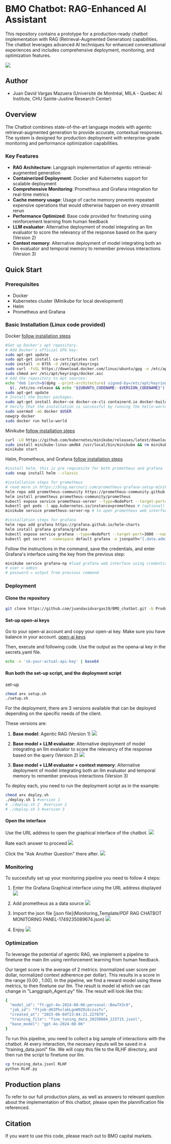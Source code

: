# BMO Chatbot: RAG-Enhanced AI Assistant

This repository contains a prototype for a production-ready chatbot implementation with RAG (Retrieval-Augmented Generation) capabilities. The chatbot leverages advanced AI techniques for enhanced conversational experiences and includes comprehensive deployment, monitoring, and optimization features.

![](material/image_chatbot.png)

## Author
- Juan David Vargas Mazuera (Université de Montréal, MILA - Quebec AI Institute, CHU Sainte-Justine Research Center)

## Overview

The Chatbot combines state-of-the-art language models with agentic retrieval-augmented generation to provide accurate, contextual responses. The system is designed for production deployment with enterprise-grade monitoring and performance optimization capabilities. 

### Key Features

- **RAG Architecture**: Langgraph implementation of agentic retrieval-augmented generation  
- **Containerized Deployment**: Docker and Kubernetes support for scalable deployment
- **Comprehensive Monitoring**: Prometheus and Grafana integration for real-time metrics
- **Cache memory usage**: Usage of cache memory prevents repeated expensive operations that would otherwise happen on every streamlit rerun
- **Performance Optimized**: Base code provided for finetuning using reinforcement learning from human feedback
- **LLM evaluator**: Alternative deployment of model integrating an llm evaluator to score the relevancy of the response based on the query (Version 2)
- **Context memory**: Alternative deployment of model integrating both an llm evaluator and temporal memory to remember previous interactions (Version 3)


## Quick Start

### Prerequisites

- Docker 
- Kubernetes cluster (Minikube for local development)
- Helm 
- Prometheus and Grafana

### Basic Installation (Linux code provided)


Docker [follow installation steps](https://minikube.sigs.k8s.io/docs/start/?arch=%2Fmacos%2Farm64%2Fstable%2Fhomebrew#Service)

```bash
#Set up Docker's apt repository.
# Add Docker's official GPG key:
sudo apt-get update
sudo apt-get install ca-certificates curl
sudo install -m 0755 -d /etc/apt/keyrings
sudo curl -fsSL https://download.docker.com/linux/ubuntu/gpg -o /etc/apt/keyrings/docker.asc
sudo chmod a+r /etc/apt/keyrings/docker.asc
# Add the repository to Apt sources:
echo "deb [arch=$(dpkg --print-architecture) signed-by=/etc/apt/keyrings/docker.asc] https://download.docker.com/linux/ubuntu \
  $(. /etc/os-release && echo "${UBUNTU_CODENAME:-$VERSION_CODENAME}") stable" | \ sudo tee /etc/apt/sources.list.d/docker.list > /dev/null
sudo apt-get update
# Install the Docker packages.
sudo apt-get install docker-ce docker-ce-cli containerd.io docker-buildx-plugin docker-compose-plugin
# Verify that the installation is successful by running the hello-world image:
sudo usermod -aG docker $USER
newgrp docker
sudo docker run hello-world
```


Minikube [follow installation steps](https://minikube.sigs.k8s.io/docs/start/?arch=%2Fmacos%2Farm64%2Fstable%2Fhomebrew#Service)

```bash
curl -LO https://github.com/kubernetes/minikube/releases/latest/download/minikube-linux-amd64
sudo install minikube-linux-amd64 /usr/local/bin/minikube && rm minikube-linux-amd64
minikube start
```


Helm, Prometheus, and Grafana [follow installation steps](https://blog.marcnuri.com/prometheus-grafana-setup-minikube)


```bash
#install helm, this is pre requiesite for both prometheus and grafana
sudo snap install helm --classic
```

```bash
#installation steps for prometheus
# read more in https://blog.marcnuri.com/prometheus-grafana-setup-minikube
helm repo add prometheus-community https://prometheus-community.github.io/helm-charts
helm install prometheus prometheus-community/prometheus
kubectl expose service prometheus-server --type=NodePort --target-port=9090 --name=prometheus-server-np
kubectl get pods -l app.kubernetes.io/instance=prometheus # (optional) check whether everything has been deployed
minikube service prometheus-server-np # to open prometheus web interface

```

```bash
#installation steps for grafana
helm repo add grafana https://grafana.github.io/helm-charts
helm install grafana grafana/grafana
kubectl expose service grafana --type=NodePort --target-port=3000 --name=grafana-np
kubectl get secret --namespace default grafana -o jsonpath="{.data.admin-password}" | base64 --decode ; echo #get grafana admin password
```

Follow the instructions in the command, save the credentials, and enter Grafana's interface using the key from the previous step:

```bash
minikube service grafana-np #load grafana web interface using credentials
# user = admin
# password = output from previous command
```

### Deployment


#### Clone the repository

```bash
git clone https://github.com/juandavidvargas19/BMO_chatbot.git -b Production
```

#### Set-up open-ai keys 

Go to your open-ai account and copy your open-ai key. Make sure you have balance in your account. [open-ai keys](https://platform.openai.com/api-keys)

Then, execute and following code. Use the output as the opena-ai key in the secrets.yaml file.

```bash
echo -n 'sk-your-actual-api-key' | base64
```

#### Run both the set-up script, and the deployment script

set-up
```bash
chmod a+x setup.sh
./setup.sh
```

For the deployment, there are 3 versions available that can be deployed depending on the specific needs of the client.

These versions are:
1. **Base model**: Agentic RAG (Version 1)
![](material/material/rag_agent_graph_v1.png)

2. **Base model + LLM evaluator**: Alternative deployment of model integrating an llm evaluator to score the relevancy of the response based on the query (Version 2)
![](material/material/rag_agent_graph_v2.png)

3. **Base model + LLM evaluator + context memory**: Alternative deployment of model integrating both an llm evaluator and temporal memory to remember previous interactions (Version 3)

To deploy each, you need to run the deployment script as in the example:
```bash
chmod a+x deploy.sh
./deploy.sh 1 #version 1
# ./deploy.sh 2  #version 2
# ./deploy.sh 3 #version 3
```

#### Open the interface

Use the URL address to open the graphical interface of the chatbot. 
![](material/image_deploy.png)


Rate each answer to proceed
![](material/image_rate.png)


Click the "Ask Another Question" there after.
![](material/image_ask_another.png)



### Monitoring

To succesfully set up your monitoring pipeline you need to follow 4 steps:

1. Enter the Grafana Graphical interface using the URL address displayed
![](material/image_deploy.png)

2. Add prometheus as a data source
![](material/image_data_source.png)

3. Import the json file [json file](Monitoring_Template/PDF RAG CHATBOT MONITORING PANEL-1749235089674.json)
![](material/image_import_dashboard.png)

4. Enjoy
![](material/image_dashboard.png)

### Optimization

To leverage the potential of agentic RAG, we implement a pipeline to finetune the main llm using reinforcement learning from human feedback. 

Our target score is the average of 2 metrics: (normalized user score per dollar, normalized context adherence per dollar). This results in a score in the range [0.00 , 1.00]. In the pipeline, we find a reward model using these metrics, to then finetune our llm. The result is model id which we can change in "Langgraph_Agent.py" file.  The result will look like this:

```bash
{
  "model_id": "ft:gpt-4o-2024-08-06:personal::Bew7X3c0",
  "job_id": "ftjob-d6IPhvlakLgoW9Z0i6czxsTv",
  "created_at": "2025-06-04T23:04:21.227879",
  "training_file": "fine_tuning_data_20250604_225715.jsonl",
  "base_model": "gpt-4o-2024-08-06"
}
```

To run this pipeline, you need to collect a big sample of interactions with the chatbot. At every interaction, the necesary inputs will be saved in a "training_data.jsonl" file. We will copy this file to the RLHF directory, and then run the script to finetune our llm.

```bash
cp training_data.jsonl RLHF
python RLHF.py
```

## Production plans

To refer to our full production plans, as well as answers to relevant question about the implementation of this chatbot, please open the plannification file referenced.


## Citation

If you want to use this code, please reach out to BMO capital markets.









